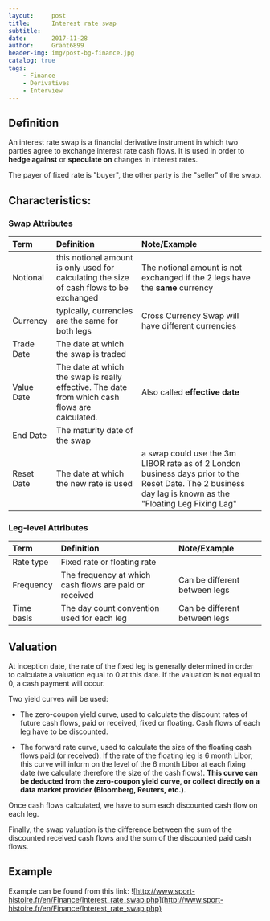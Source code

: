 ```yaml
---
layout:		post
title:		Interest rate swap
subtitle:
date:		2017-11-28
author: 	Grant6899
header-img: img/post-bg-finance.jpg
catalog: true
tags:
    - Finance
    - Derivatives
	- Interview
---
```


## Definition

An interest rate swap is a financial derivative instrument in which two parties agree to exchange interest rate cash flows. It is used in order to **hedge against** or **speculate on** changes in interest rates.

The payer of fixed rate is "buyer", the other party is the "seller" of the swap.

## Characteristics:

### Swap Attributes

| Term | Definition | Note/Example |
|:-|:-|:-|
| Notional | this notional amount is only used for calculating the size of cash flows to be exchanged | The notional amount is not exchanged if the 2 legs have the **same** currency |
| Currency | typically, currencies are the same for both legs | Cross Currency Swap will have different currencies |
| Trade Date | The date at which the swap is traded | |
| Value Date | The date at which the swap is really effective. The date from which cash flows are calculated. | Also called **effective date** |
| End Date | The maturity date of the swap | |
| Reset Date | The date at which the new rate is used | a swap could use the 3m LIBOR rate as of 2 London business days prior to the Reset Date. The 2 business day lag is known as the "Floating Leg Fixing Lag"|

### Leg-level Attributes

| Term | Definition | Note/Example |
|:-|:-|:-|
| Rate type | Fixed rate or floating rate |  |
| Frequency | The frequency at which cash flows are paid or received | Can be different between legs |
| Time basis | The day count convention used for each leg | Can be different between legs |


## Valuation

At inception date, the rate of the fixed leg is generally determined in order to calculate a valuation equal to 0 at this date. If the valuation is not equal to 0, a cash payment will occur.

Two yield curves will be used:

- The zero-coupon yield curve, used to calculate the discount rates of future cash flows, paid or received, fixed or floating. Cash flows of each leg have to be discounted.

- The forward rate curve, used to calculate the size of the floating cash flows paid (or received). If the rate of the floating leg is 6 month Libor, this curve will inform on the level of the 6 month Libor at each fixing date (we calculate therefore the size of the cash flows). **This curve can be deducted from the zero-coupon yield curve, or collect directly on a data market provider (Bloomberg, Reuters, etc.)**.

Once cash flows calculated, we have to sum each discounted cash flow on each leg.

Finally, the swap valuation is the difference between the sum of the discounted received cash flows and the sum of the discounted paid cash flows.


## Example
Example can be found from this link: ![http://www.sport-histoire.fr/en/Finance/Interest_rate_swap.php](http://www.sport-histoire.fr/en/Finance/Interest_rate_swap.php)